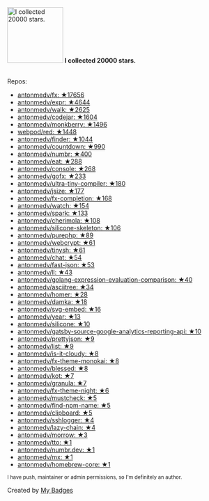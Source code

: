 <img src="https://github.com/my-badges/my-badges/blob/master/src/all-badges/stars/stars-20000.png?raw=true" alt="I collected 20000 stars." title="I collected 20000 stars." width="128">
<strong>I collected 20000 stars.</strong>
<br><br>

Repos:

* <a href="https://github.com/antonmedv/fx">antonmedv/fx: ★17656</a>
* <a href="https://github.com/antonmedv/expr">antonmedv/expr: ★4644</a>
* <a href="https://github.com/antonmedv/walk">antonmedv/walk: ★2625</a>
* <a href="https://github.com/antonmedv/codejar">antonmedv/codejar: ★1604</a>
* <a href="https://github.com/antonmedv/monkberry">antonmedv/monkberry: ★1496</a>
* <a href="https://github.com/webpod/red">webpod/red: ★1448</a>
* <a href="https://github.com/antonmedv/finder">antonmedv/finder: ★1044</a>
* <a href="https://github.com/antonmedv/countdown">antonmedv/countdown: ★990</a>
* <a href="https://github.com/antonmedv/numbr">antonmedv/numbr: ★400</a>
* <a href="https://github.com/antonmedv/eat">antonmedv/eat: ★288</a>
* <a href="https://github.com/antonmedv/console">antonmedv/console: ★268</a>
* <a href="https://github.com/antonmedv/gofx">antonmedv/gofx: ★233</a>
* <a href="https://github.com/antonmedv/ultra-tiny-compiler">antonmedv/ultra-tiny-compiler: ★180</a>
* <a href="https://github.com/antonmedv/jsize">antonmedv/jsize: ★177</a>
* <a href="https://github.com/antonmedv/fx-completion">antonmedv/fx-completion: ★168</a>
* <a href="https://github.com/antonmedv/watch">antonmedv/watch: ★154</a>
* <a href="https://github.com/antonmedv/spark">antonmedv/spark: ★133</a>
* <a href="https://github.com/antonmedv/cherimola">antonmedv/cherimola: ★108</a>
* <a href="https://github.com/antonmedv/silicone-skeleton">antonmedv/silicone-skeleton: ★106</a>
* <a href="https://github.com/antonmedv/purephp">antonmedv/purephp: ★89</a>
* <a href="https://github.com/antonmedv/webcrypt">antonmedv/webcrypt: ★61</a>
* <a href="https://github.com/antonmedv/tinysh">antonmedv/tinysh: ★61</a>
* <a href="https://github.com/antonmedv/chat">antonmedv/chat: ★54</a>
* <a href="https://github.com/antonmedv/fast-json">antonmedv/fast-json: ★53</a>
* <a href="https://github.com/antonmedv/ll">antonmedv/ll: ★43</a>
* <a href="https://github.com/antonmedv/golang-expression-evaluation-comparison">antonmedv/golang-expression-evaluation-comparison: ★40</a>
* <a href="https://github.com/antonmedv/asciitree">antonmedv/asciitree: ★34</a>
* <a href="https://github.com/antonmedv/homer">antonmedv/homer: ★28</a>
* <a href="https://github.com/antonmedv/damka">antonmedv/damka: ★18</a>
* <a href="https://github.com/antonmedv/svg-embed">antonmedv/svg-embed: ★16</a>
* <a href="https://github.com/antonmedv/year">antonmedv/year: ★13</a>
* <a href="https://github.com/antonmedv/silicone">antonmedv/silicone: ★10</a>
* <a href="https://github.com/antonmedv/gatsby-source-google-analytics-reporting-api">antonmedv/gatsby-source-google-analytics-reporting-api: ★10</a>
* <a href="https://github.com/antonmedv/prettyjson">antonmedv/prettyjson: ★9</a>
* <a href="https://github.com/antonmedv/list">antonmedv/list: ★9</a>
* <a href="https://github.com/antonmedv/is-it-cloudy">antonmedv/is-it-cloudy: ★8</a>
* <a href="https://github.com/antonmedv/fx-theme-monokai">antonmedv/fx-theme-monokai: ★8</a>
* <a href="https://github.com/antonmedv/blessed">antonmedv/blessed: ★8</a>
* <a href="https://github.com/antonmedv/kot">antonmedv/kot: ★7</a>
* <a href="https://github.com/antonmedv/granula">antonmedv/granula: ★7</a>
* <a href="https://github.com/antonmedv/fx-theme-night">antonmedv/fx-theme-night: ★6</a>
* <a href="https://github.com/antonmedv/mustcheck">antonmedv/mustcheck: ★5</a>
* <a href="https://github.com/antonmedv/find-npm-name">antonmedv/find-npm-name: ★5</a>
* <a href="https://github.com/antonmedv/clipboard">antonmedv/clipboard: ★5</a>
* <a href="https://github.com/antonmedv/sshlogger">antonmedv/sshlogger: ★4</a>
* <a href="https://github.com/antonmedv/lazy-chain">antonmedv/lazy-chain: ★4</a>
* <a href="https://github.com/antonmedv/morrow">antonmedv/morrow: ★3</a>
* <a href="https://github.com/antonmedv/tto">antonmedv/tto: ★1</a>
* <a href="https://github.com/antonmedv/numbr.dev">antonmedv/numbr.dev: ★1</a>
* <a href="https://github.com/antonmedv/mx">antonmedv/mx: ★1</a>
* <a href="https://github.com/antonmedv/homebrew-core">antonmedv/homebrew-core: ★1</a>

<sup>I have push, maintainer or admin permissions, so I'm definitely an author.<sup>



Created by <a href="https://github.com/my-badges/my-badges">My Badges</a>